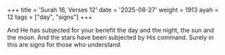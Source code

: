 +++
title = 'Surah 16, Verses 12'
date = '2025-08-27'
weight = 1913
ayah = 12
tags = ["day", "signs"]
+++

And He has subjected for your benefit the day and the night, the sun and the moon. And the stars have been subjected by His command. Surely in this are signs for those who understand.